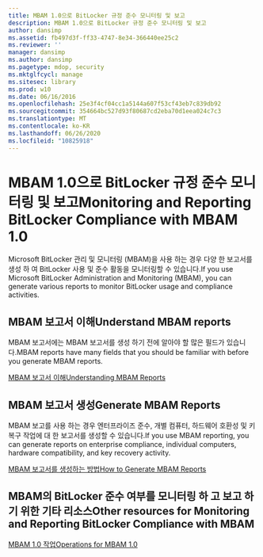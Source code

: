 ```yaml
---
title: MBAM 1.0으로 BitLocker 규정 준수 모니터링 및 보고
description: MBAM 1.0으로 BitLocker 규정 준수 모니터링 및 보고
author: dansimp
ms.assetid: fb497d3f-ff33-4747-8e34-366440ee25c2
ms.reviewer: ''
manager: dansimp
ms.author: dansimp
ms.pagetype: mdop, security
ms.mktglfcycl: manage
ms.sitesec: library
ms.prod: w10
ms.date: 06/16/2016
ms.openlocfilehash: 25e3f4cf04cc1a5144a607f53cf43eb7c839db92
ms.sourcegitcommit: 354664bc527d93f80687cd2eba70d1eea024c7c3
ms.translationtype: MT
ms.contentlocale: ko-KR
ms.lasthandoff: 06/26/2020
ms.locfileid: "10825918"
---
```

# <span data-ttu-id="c144a-103">MBAM 1.0으로 BitLocker 규정 준수 모니터링 및 보고</span><span class="sxs-lookup"><span data-stu-id="c144a-103">Monitoring and Reporting BitLocker Compliance with MBAM 1.0</span></span>


<span data-ttu-id="c144a-104">Microsoft BitLocker 관리 및 모니터링 (MBAM)을 사용 하는 경우 다양 한 보고서를 생성 하 여 BitLocker 사용 및 준수 활동을 모니터링할 수 있습니다.</span><span class="sxs-lookup"><span data-stu-id="c144a-104">If you use Microsoft BitLocker Administration and Monitoring (MBAM), you can generate various reports to monitor BitLocker usage and compliance activities.</span></span>

## <span data-ttu-id="c144a-105">MBAM 보고서 이해</span><span class="sxs-lookup"><span data-stu-id="c144a-105">Understand MBAM reports</span></span>


<span data-ttu-id="c144a-106">MBAM 보고서에는 MBAM 보고서를 생성 하기 전에 알아야 할 많은 필드가 있습니다.</span><span class="sxs-lookup"><span data-stu-id="c144a-106">MBAM reports have many fields that you should be familiar with before you generate MBAM reports.</span></span>

[<span data-ttu-id="c144a-107">MBAM 보고서 이해</span><span class="sxs-lookup"><span data-stu-id="c144a-107">Understanding MBAM Reports</span></span>](understanding-mbam-reports-mbam-1.md)

## <span data-ttu-id="c144a-108">MBAM 보고서 생성</span><span class="sxs-lookup"><span data-stu-id="c144a-108">Generate MBAM Reports</span></span>


<span data-ttu-id="c144a-109">MBAM 보고를 사용 하는 경우 엔터프라이즈 준수, 개별 컴퓨터, 하드웨어 호환성 및 키 복구 작업에 대 한 보고서를 생성할 수 있습니다.</span><span class="sxs-lookup"><span data-stu-id="c144a-109">If you use MBAM reporting, you can generate reports on enterprise compliance, individual computers, hardware compatibility, and key recovery activity.</span></span>

[<span data-ttu-id="c144a-110">MBAM 보고서를 생성하는 방법</span><span class="sxs-lookup"><span data-stu-id="c144a-110">How to Generate MBAM Reports</span></span>](how-to-generate-mbam-reports-mbam-1.md)

## <span data-ttu-id="c144a-111">MBAM의 BitLocker 준수 여부를 모니터링 하 고 보고 하기 위한 기타 리소스</span><span class="sxs-lookup"><span data-stu-id="c144a-111">Other resources for Monitoring and Reporting BitLocker Compliance with MBAM</span></span>


[<span data-ttu-id="c144a-112">MBAM 1.0 작업</span><span class="sxs-lookup"><span data-stu-id="c144a-112">Operations for MBAM 1.0</span></span>](operations-for-mbam-10.md)

 

 





